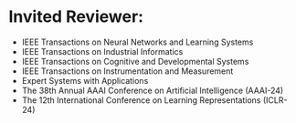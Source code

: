 Invited Reviewer:
======

- IEEE Transactions on Neural Networks and Learning Systems
- IEEE Transactions on Industrial Informatics
- IEEE Transactions on Cognitive and Developmental Systems
- IEEE Transactions on Instrumentation and Measurement
- Expert Systems with Applications
- The 38th Annual AAAI Conference on Artificial Intelligence (AAAI-24)
- The 12th International Conference on Learning Representations (ICLR-24)
